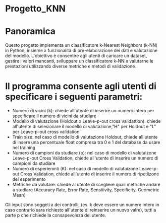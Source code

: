 # Progetto_KNN

# Panoramica
Questo progetto implementa un classificatore k-Nearest Neighbors (k-NN) in Python, insieme a funzionalità di pre-elaborazione dei dati e valutazione del modello.
L'obiettivo è consentire agli utenti di caricare un dataset, gestire i valori mancanti, sviluppare un classificatore k-NN e valutarne le prestazioni utilizzando diverse metriche e metodi di validazione.

# Il programma consente agli utenti di specificare i seguenti parametri:
-	Numero di vicini (k): chiede all'utente di inserire un numero intero per specificare il numero di vicini da studiare
-   Modello di valutazione (Holdout o Leave-p-out cross validattion): chiede all'utente di selesionare il modello di valutazione,"H" per Holdout e "L" per Leave-p-out cross validation 
-   Train size: nel caso di modello di valutazione Holdout, chiede all'utente di insere una percentuale float compresa tra 0 e 1 del database da usare nel training
-   Numero di campioni da studiare (p): nel caso di modello di valutaizone Leave-p-out Cross Validation, chiede all'utente di inserire un numero di campioni da studiare 
-   Numero di esperiemnti (K): nel caso di modello di valutaizone Leave-p-out Cross Validation, chiede all'utente di inserire il numero di ripetiizone del esperimento
-   Metriche da valutare: chiede al utente di scegliere quali metriche andare a studiare (Accuracy Rate, Error Rate, Sensitivity, Specificity, Geometric Mean)

Gli input sono soggeti a dei controlli, (es. k deve essere un numero intero in caso contrario sara richiesto all'utente di reinserire un nuovo valre), tutti a parte p che richiede la consapevoleza del utente.



